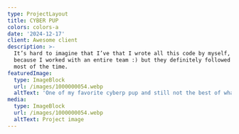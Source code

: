 ```yaml
---
type: ProjectLayout
title: CYBER PUP
colors: colors-a
date: '2024-12-17'
client: Awesome client
description: >-
  It’s hard to imagine that I’ve that I wrote all this code by myself, probably
  because I worked with an entire team :) but they definitely followed my lead
  most of the time.
featuredImage:
  type: ImageBlock
  url: /images/1000000054.webp
  altText: 'One of my favorite cyberp pup and still not the best of what I have in mind '
media:
  type: ImageBlock
  url: /images/1000000054.webp
  altText: Project image
---
```



